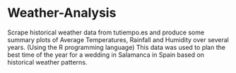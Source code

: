 # Weather-Analysis

Scrape historical weather data from tutiempo.es and produce some summary plots of Average Temperatures, Rainfall and Humidity over several years. (Using the R programming language)
This data was used to plan the best time of the year for a wedding in Salamanca in Spain based on historical weather patterns. 
